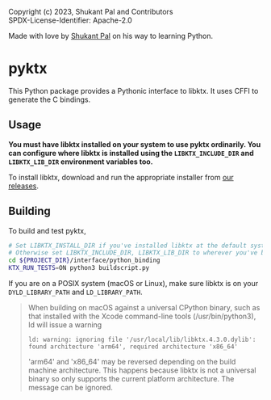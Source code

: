 Copyright (c) 2023, Shukant Pal and Contributors \
SPDX-License-Identifier: Apache-2.0

Made with love by [Shukant Pal](https://www.shukantpal.com/about) on his way to learning Python.

# pyktx

This Python package provides a Pythonic interface to libktx. It uses CFFI to generate the C bindings.

## Usage

**You must have libktx installed on your system to use pyktx ordinarily. You can configure where libktx is installed using the `LIBKTX_INCLUDE_DIR` and `LIBKTX_LIB_DIR` environment variables too.**

To install libktx, download and run the appropriate installer from [our releases](https://github.com/KhronosGroup/KTX-Software/releases).

## Building

To build and test pyktx,

```bash
# Set LIBKTX_INSTALL_DIR if you've installed libktx at the default system location.
# Otherwise set LIBKTX_INCLUDE_DIR, LIBKTX_LIB_DIR to wherever you've built libktx.
cd ${PROJECT_DIR}/interface/python_binding
KTX_RUN_TESTS=ON python3 buildscript.py
```

If you are on a POSIX system (macOS or Linux), make sure libktx is on your `DYLD_LIBRARY_PATH` and `LD_LIBRARY_PATH`.

> When building on macOS against a universal CPython binary, such as that installed with the Xcode command-line tools (/usr/bin/python3), ld will issue a warning
>
> ```
> ld: warning: ignoring file '/usr/local/lib/libktx.4.3.0.dylib': found architecture 'arm64', required architecture 'x86_64'
> ```
>
> 'arm64' and 'x86_64' may be reversed depending on the build machine architecture. This happens because libktx is not a universal binary so only supports the current platform architecture. The message can be ignored.

